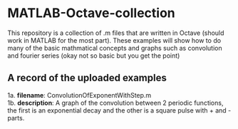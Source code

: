 # MATLAB-Octave-collection
This repository is a collection of .m files that are written in Octave (should work in MATLAB for the most part).
These examples will show how to do many of the basic mathmatical concepts and graphs such as convolution and fourier series (okay not so basic but you get the point)

## A record of the uploaded examples

   1a. __filename__: ConvolutionOfExponentWithStep.m <br>
   1b. __description__: A graph of the convolution between 2 periodic functions, the first is an exponential decay and the other is a square pulse with + and - parts.
